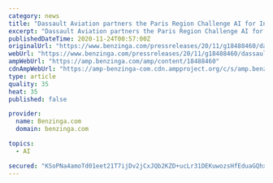 ```yaml
---
category: news
title: "Dassault Aviation partners the Paris Region Challenge AI for Industry 2020"
excerpt: "Dassault Aviation partners the Paris Region Challenge AI for Industry 2020 Saint-Cloud, France, November 23rd, 2020 – The \"Paris Region Challenge AI for Industry 2020\" kicks"
publishedDateTime: 2020-11-24T00:57:00Z
originalUrl: "https://www.benzinga.com/pressreleases/20/11/g18488460/dassault-aviation-partners-the-paris-region-challenge-ai-for-industry-2020"
webUrl: "https://www.benzinga.com/pressreleases/20/11/g18488460/dassault-aviation-partners-the-paris-region-challenge-ai-for-industry-2020"
ampWebUrl: "https://amp.benzinga.com/amp/content/18488460"
cdnAmpWebUrl: "https://amp-benzinga-com.cdn.ampproject.org/c/s/amp.benzinga.com/amp/content/18488460"
type: article
quality: 35
heat: 35
published: false

provider:
  name: Benzinga.com
  domain: benzinga.com

topics:
  - AI

secured: "KSoPNa4amoTd01eet21T7ijDv2jCxJQb2KZD+ucLr31DEKuwozsHfEduaGQhxIwzw0zXzuTjThSlzYfPGvVfkb7T0kZJcONiuKT+Dq0ERNRt0sx2RqefBwljc4PSqwsfgFXRxlHSnZ9DqcHe/UsgSQ7li6lebDTcwTjq+5kYplzF7WK4x/Pq4gaF8M6YtlnL2mK4bZw9k3NKAURj9PmyzEa00xN5tYpy1HPCcd5pKZ1CKUjC/h8PXVjP1eTV+CYO0jsJMvTjiaDdrKia2JN5LoJIsBZ2zYbeoJ/FoKfx5uh1sr33fvXsh2ELKjwgS4fl1FqF7TDHCqoeNMdQXlJLkc0rIa2JhF46HNeHTQNTYGc=;3UOcYqJo4vm7durdG9JU3Q=="
---
```


